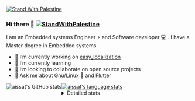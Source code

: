 [![Stand With Palestine](https://raw.githubusercontent.com/TheBSD/StandWithPalestine/main/banner-no-action.svg)](https://thebsd.github.io/StandWithPalestine)
### Hi there 👋   [![StandWithPalestine](https://raw.githubusercontent.com/TheBSD/StandWithPalestine/main/badges/StandWithPalestine.svg)](https://github.com/TheBSD/StandWithPalestine/blob/main/docs/README.md)

I am an Embedded systems Engineer ⚡️ and Software developer 💻 . I have a Master degree in Embedded systems
- 🔭 I’m currently working on [easy_localization](https://pub.dev/packages/easy_localization)
- 🌱 I’m currently learning 
- 👯 I’m looking to collaborate on open source projects
- 💬 Ask me about  Gnu/Linux 🐧 and [Flutter](https://flutter.dev) 

<a href="https://profile-summary-for-github.com/user/aissat">
  <img align="left" height="170px" src="https://github-readme-stats.vercel.app/api?username=aissat&show_icons=true&line_height=27&count_private=true&include_all_commits=true" alt="aissat's GitHub stats"/>
  <img src="https://github-readme-stats.vercel.app/api/top-langs/?username=aissat&hide_langs_below=5&layout=compact" alt="aissat's language stats"/>
</a>

<details>
<summary>Detailed stats</summary>
 

### 🧐 Waka Stats

<!--START_SECTION:waka-->
![Code Time](http://img.shields.io/badge/Code%20Time-6%2C369%20hrs%2050%20mins-blue)

![Profile Views](http://img.shields.io/badge/Profile%20Views-0-blue)

![Lines of code](https://img.shields.io/badge/From%20Hello%20World%20I%27ve%20Written-2.1%20million%20lines%20of%20code-blue)

**🐱 My GitHub Data** 

> 📦 121.9 kB Used in GitHub's Storage 
 > 
> 🏆 320 Contributions in the Year 2024
 > 
> 💼 Opted to Hire
 > 
> 📜 170 Public Repositories 
 > 
> 🔑 31 Private Repositories 
 > 
**I'm a Night 🦉** 

```text
🌞 Morning                595 commits         ██░░░░░░░░░░░░░░░░░░░░░░░   07.80 % 
🌆 Daytime                1303 commits        ████░░░░░░░░░░░░░░░░░░░░░   17.07 % 
🌃 Evening                3196 commits        ██████████░░░░░░░░░░░░░░░   41.87 % 
🌙 Night                  2539 commits        ████████░░░░░░░░░░░░░░░░░   33.26 % 
```
📅 **I'm Most Productive on Thursday** 

```text
Monday                   687 commits         ██░░░░░░░░░░░░░░░░░░░░░░░   09.00 % 
Tuesday                  1204 commits        ████░░░░░░░░░░░░░░░░░░░░░   15.77 % 
Wednesday                906 commits         ███░░░░░░░░░░░░░░░░░░░░░░   11.87 % 
Thursday                 1523 commits        █████░░░░░░░░░░░░░░░░░░░░   19.95 % 
Friday                   1317 commits        ████░░░░░░░░░░░░░░░░░░░░░   17.25 % 
Saturday                 1271 commits        ████░░░░░░░░░░░░░░░░░░░░░   16.65 % 
Sunday                   725 commits         ██░░░░░░░░░░░░░░░░░░░░░░░   09.50 % 
```


📊 **This Week I Spent My Time On** 

```text
🕑︎ Time Zone: Africa/Algiers

💬 Programming Languages: 
No Activity Tracked This Week

🔥 Editors: 
No Activity Tracked This Week

💻 Operating System: 
No Activity Tracked This Week
```

**I Mostly Code in Dart** 

```text
Dart                     34 repos            ████████░░░░░░░░░░░░░░░░░   32.69 % 
TypeScript               12 repos            ███░░░░░░░░░░░░░░░░░░░░░░   11.54 % 
Dockerfile               4 repos             █░░░░░░░░░░░░░░░░░░░░░░░░   03.85 % 
C#                       4 repos             █░░░░░░░░░░░░░░░░░░░░░░░░   03.85 % 
Rust                     3 repos             █░░░░░░░░░░░░░░░░░░░░░░░░   02.88 % 
```



**Timeline**

![Lines of Code chart](https://raw.githubusercontent.com/aissat/aissat/master/assets/bar_graph.png)


 Last Updated on 04/12/2024 01:19:57 UTC
<!--END_SECTION:waka-->

</details>
